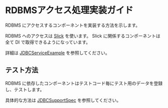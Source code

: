 # RDBMSアクセス処理実装ガイド

RDBMS にアクセスするコンポーネントを実装する方法を示します。

RDBMS へのアクセスは [Slick](http://slick.lightbend.com/) を使います。
Slick に関係するコンポーネントは全て DI で取得できるようになっています。

詳細は [JDBCServiceExample](/payment-app/example/src/main/scala/jp/co/tis/lerna/payment/example/readmodel/JDBCServiceExample.scala) を参照してください。

## テスト方法

RDBMS に依存したコンポーネントはテストコード毎にテスト用のデータを登録し、テストします。

具体的な方法は [JDBCSupportSpec](/payment-app/read-model-testkit/src/test/scala/jp/co/tis/lerna/payment/readmodel/JDBCSupportSpec.scala) を参照してください。
